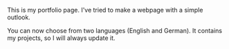 This is my portfolio page. I've tried to make a webpage with a simple outlook.

You can now choose from two languages (English and German). It contains my projects, so I will always update it.
